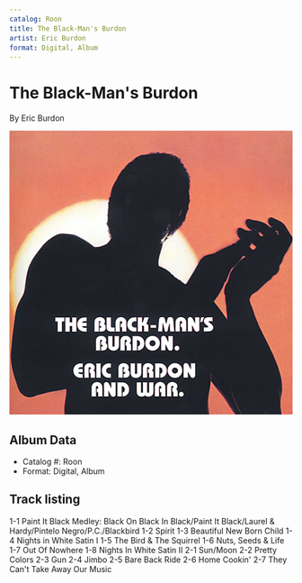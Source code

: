 ```yaml
---
catalog: Roon
title: The Black-Man's Burdon
artist: Eric Burdon
format: Digital, Album
---
```


# The Black-Man's Burdon

By Eric Burdon

![](../../assets/albumcovers/Eric_Burdon-The_Black-Mans_Burdon.png)

## Album Data

- Catalog #: Roon
- Format: Digital, Album


## Track listing


1-1 Paint It Black Medley: Black On Black In Black/Paint It Black/Laurel & Hardy/Pintelo Negro/P.C./Blackbird
1-2 Spirit
1-3 Beautiful New Born Child
1-4 Nights in White Satin I
1-5 The Bird & The Squirrel
1-6 Nuts, Seeds & Life
1-7 Out Of Nowhere
1-8 Nights In White Satin II
2-1 Sun/Moon
2-2 Pretty Colors
2-3 Gun
2-4 Jimbo
2-5 Bare Back Ride
2-6 Home Cookin'
2-7 They Can't Take Away Our Music

